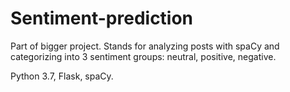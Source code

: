 # Sentiment-prediction
Part of bigger project. Stands for analyzing posts with spaCy and categorizing into 3 sentiment groups: neutral, positive, negative. 

Python 3.7, Flask, spaCy.
